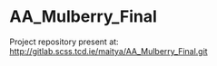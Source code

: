 # AA_Mulberry_Final
Project repository present at: http://gitlab.scss.tcd.ie/maitya/AA_Mulberry_Final.git

